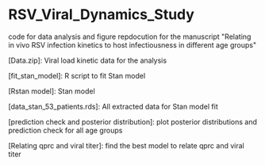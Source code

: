 # RSV_Viral_Dynamics_Study

code for data analysis and figure repdocution for the manuscript "Relating in vivo RSV infection kinetics to host infectiousness in different age groups"

[Data.zip]: Viral load kinetic data for the analysis 

[fit_stan_model]: R script to fit Stan model

[Rstan model]: Stan model

[data_stan_53_patients.rds]: All extracted data for Stan model fit

[prediction check and posterior distribution]: plot posterior distributions and prediction check for all age groups

[Relating qprc and viral titer]: find the best model to relate qprc and viral titer
